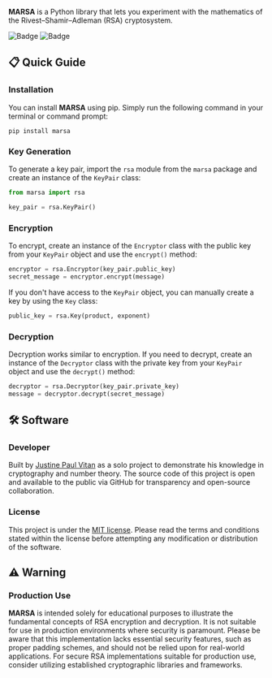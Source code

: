 **MARSA** is a Python library that lets you experiment with the mathematics of the Rivest–Shamir–Adleman (RSA) cryptosystem.


![Badge](https://img.shields.io/github/license/jpvitan/marsa)
![Badge](https://img.shields.io/badge/code%20style-black-000000.svg)


## 📋 Quick Guide


### Installation


You can install **MARSA** using pip. Simply run the following command in your terminal or command prompt:


```
pip install marsa
```


### Key Generation


To generate a key pair, import the `rsa` module from the `marsa` package and create an instance of the `KeyPair` class:


```python
from marsa import rsa

key_pair = rsa.KeyPair()
```


### Encryption


To encrypt, create an instance of the `Encryptor` class with the public key from your `KeyPair` object and use the `encrypt()` method:


```python
encryptor = rsa.Encryptor(key_pair.public_key)
secret_message = encryptor.encrypt(message)
```


If you don't have access to the `KeyPair` object, you can manually create a key by using the `Key` class:


```python
public_key = rsa.Key(product, exponent)
```


### Decryption


Decryption works similar to encryption. If you need to decrypt, create an instance of the `Decryptor` class with the private key from your `KeyPair` object and use the `decrypt()` method:


```python
decryptor = rsa.Decryptor(key_pair.private_key)
message = decryptor.decrypt(secret_message)
```


## 🛠️ Software


### Developer


Built by [Justine Paul Vitan](https://jpvitan.com) as a solo project to demonstrate his knowledge in cryptography and number theory. The source code of this project is open and available to the public via GitHub for transparency and open-source collaboration.


### License


This project is under the [MIT license](https://github.com/jpvitan/marsa/blob/master/LICENSE). Please read the terms and conditions stated within the license before attempting any modification or distribution of the software.


## ⚠️️ Warning


### Production Use


**MARSA** is intended solely for educational purposes to illustrate the fundamental concepts of RSA encryption and decryption. It is not suitable for use in production environments where security is paramount. Please be aware that this implementation lacks essential security features, such as proper padding schemes, and should not be relied upon for real-world applications. For secure RSA implementations suitable for production use, consider utilizing established cryptographic libraries and frameworks.